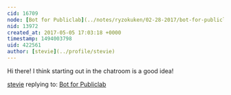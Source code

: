 ```yaml
---
cid: 16709
node: [Bot for Publiclab](../notes/ryzokuken/02-28-2017/bot-for-publiclab)
nid: 13972
created_at: 2017-05-05 17:03:18 +0000
timestamp: 1494003798
uid: 422561
author: [stevie](../profile/stevie)
---
```


Hi there! I think starting out in the chatroom is a good idea! 

[stevie](../profile/stevie) replying to: [Bot for Publiclab](../notes/ryzokuken/02-28-2017/bot-for-publiclab)

